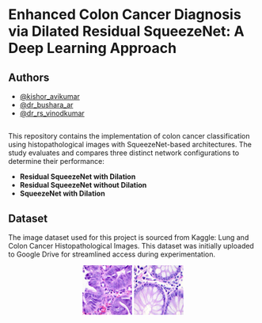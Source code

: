 # Enhanced Colon Cancer Diagnosis via Dilated Residual SqueezeNet: A Deep Learning Approach

## Authors

- [@kishor_avikumar](ece.kishor@gmail.com)
- [@dr_bushara_ar](bushara.ar@gmail.com)
- [@dr_rs_vinodkumar](svinodkumar@niuniv.com)

## 

This repository contains the implementation of colon cancer classification using histopathological images with SqueezeNet-based architectures. The study evaluates and compares three distinct network configurations to determine their performance:
- **Residual SqueezeNet with Dilation**  
- **Residual SqueezeNet without Dilation**  
- **SqueezeNet with Dilation** 

## Dataset

The image dataset used for this project is sourced from Kaggle: Lung and Colon Cancer Histopathological Images. This dataset was initially uploaded to Google Drive for streamlined access during experimentation.

<p align="center">
  <img src="https://github.com/kishorravi/Colon-Classification-SqueezeNET-Classification/blob/main/images/colonca991.jpeg" alt="Colon Cancer Classification Image" width="100">
  <img src="https://github.com/kishorravi/Colon-Classification-SqueezeNET-Classification/blob/main/images/colonn947.jpeg" alt="Another Classification Image" width="100">
</p>
